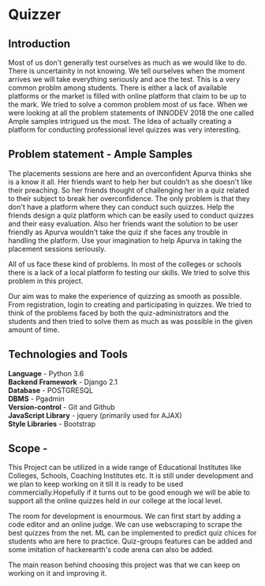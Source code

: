 # **Quizzer**
## **Introduction**  

Most of us don't generally test ourselves as much as we would like to do. There is uncertainity in not knowing. We tell ourselves when the moment arrives we will take everything seriously and ace the test. This is a very common problm among students. There is either a lack of available platforms or the market is filled with online platform that claim to be up to the mark. We tried to solve a common problem most of us face. When we were looking at all the problem statements of INNODEV 2018 the one called Ample samples intrigued us the most. The Idea of actually creating a platform for conducting professional level quizzes was very interesting.

## **Problem statement - Ample Samples**  

The placements sessions are here and an overconfident Apurva thinks she is a know it all. Her friends want to help her but couldn’t as she doesn't like their preaching. So her friends thought of challenging her in a quiz related to their subject to break her overconfidence. The only problem is that they don't have a platform where they can conduct such quizzes. Help the friends design a quiz platform which can be easily used to conduct quizzes and their easy evaluation. Also her friends want the solution to be user friendly as Apurva wouldn't take the quiz if she faces any trouble in handling the platform. Use your imagination to help Apurva in taking the placement sessions seriously.  

All of us face these kind of problems. In most of the colleges or schools there is a lack of a local platform fo testing our skills. We tried to solve this problem in this project.  

Our aim was to make the experience of quizzing as smooth as possible. From registration, login to creating and participating in quizzes. We tried to think of the problems faced by both the quiz-administrators and the students and then tried to solve them as much as was possible in the given amount of time.  

## **Technologies and Tools**  

**Language** - Python 3.6  
**Backend Framework** - Django 2.1  
**Database** - POSTGRESQL  
**DBMS** - Pgadmin  
**Version-control** - Git and Github  
**JavaScript Library** - jquery (primarily used for AJAX)  
**Style Libraries** - Bootstrap  

## **Scope** -  

This Project can be utilized in a wide range of Educational Institutes like Colleges, Schools, Coaching Institutes etc. It is still under development and we plan to keep working on it till it is ready to be used commercially.Hopefully if it turns out to be good enough we will be able to support all the online quizzes held in our college at the local level.  

The room for development is enourmous. We can first start by adding a code editor and an online judge. We can use webscraping to scrape the best quizzes from the net. ML can be implemented to predict quiz chices for students who are here to practice. Quiz-groups features can be added and some imitation of hackerearth's code arena can also be added.  

The main reason behind choosing this project was that we can keep on working on it and improving it.  
